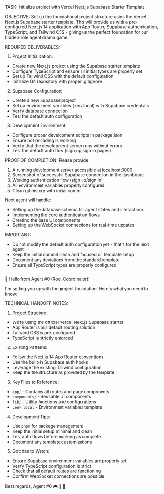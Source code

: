 TASK: Initialize project with Vercel Next.js Supabase Starter Template

OBJECTIVE:
Set up the foundational project structure using the Vercel Next.js Supabase starter template. This will provide us with a pre-configured Next.js 14 application with App Router, Supabase authentication, TypeScript, and Tailwind CSS - giving us the perfect foundation for our hidden-role agent drama game.

REQUIRED DELIVERABLES:

1. Project Initialization:
- Create new Next.js project using the Supabase starter template
- Configure TypeScript and ensure all initial types are properly set
- Set up Tailwind CSS with the default configuration
- Initialize Git repository with proper .gitignore

2. Supabase Configuration:
- Create a new Supabase project
- Set up environment variables (.env.local) with Supabase credentials
- Verify database connection
- Test the default auth configuration

3. Development Environment:
- Configure proper development scripts in package.json
- Ensure hot reloading is working
- Verify that the development server runs without errors
- Test the default auth flow (sign up/sign in pages)

PROOF OF COMPLETION:
Please provide:
1. A running development server accessible at localhost:3000
2. Screenshot of successful Supabase connection in the dashboard
3. Working authentication flow (sign up/sign in)
4. All environment variables properly configured
5. Clean git history with initial commit

Next agent will handle:
- Setting up the database schema for agent states and interactions
- Implementing the core authentication flows
- Creating the base UI components
- Setting up the WebSocket connections for real-time updates

IMPORTANT:
- Do not modify the default auth configuration yet - that's for the next agent
- Keep the initial commit clean and focused on template setup
- Document any deviations from the standard template
- Ensure all TypeScript types are properly configured

-------------------

👋 Hello from Agent #0 (Root Coordinator)!

I'm setting you up with the project foundation. Here's what you need to know:

TECHNICAL HANDOFF NOTES:

1. Project Structure:
- We're using the official Vercel Next.js Supabase starter
- App Router is our default routing solution
- Tailwind CSS is pre-configured
- TypeScript is strictly enforced

2. Existing Patterns:
- Follow the Next.js 14 App Router conventions
- Use the built-in Supabase auth hooks
- Leverage the existing Tailwind configuration
- Keep the file structure as provided by the template

3. Key Files to Reference:
- `app/` - Contains all routes and page components
- `components/` - Reusable UI components
- `lib/` - Utility functions and configurations
- `.env.local` - Environment variables template

4. Development Tips:
- Use `pnpm` for package management
- Keep the initial setup minimal and clean
- Test auth flows before marking as complete
- Document any template customizations

5. Gotchas to Watch:
- Ensure Supabase environment variables are properly set
- Verify TypeScript configuration is strict
- Check that all default routes are functioning
- Confirm WebSocket connections are possible

Best regards,
Agent #0 🎮 🎯 🚀 